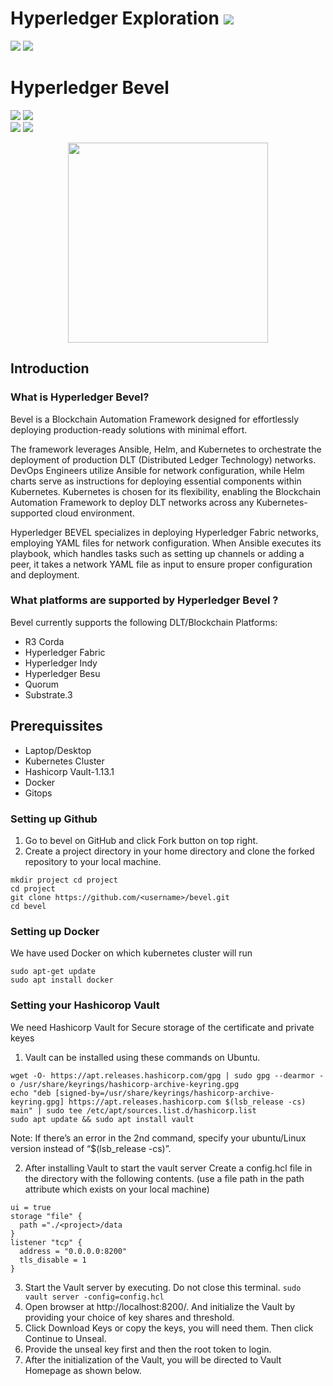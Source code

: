 # Hyperledger Exploration  ![](https://img.shields.io/badge/-Live-darkgreen)
![](https://img.shields.io/badge/Domain-Blockchain-blue) ![](https://img.shields.io/badge/Blockchain-Hyperledger-brown) <br/> 

# Hyperledger Bevel
![](https://img.shields.io/badge/Exploration_By-Joshua_Anto_A-gold) ![](https://img.shields.io/badge/Shree_Harini_T-gold)  <br/>
![](https://img.shields.io/badge/Start-Jan-silver) ![](https://img.shields.io/badge/End-June-silver) 

<p align="center"><img src="../../logos/Hyperledger_Bevel.jpg" width=320> </p>

## Introduction
### What is Hyperledger Bevel?
Bevel is a Blockchain Automation Framework designed for effortlessly deploying production-ready solutions with minimal effort.

The framework leverages Ansible, Helm, and Kubernetes to orchestrate the deployment of production DLT (Distributed Ledger Technology) networks. DevOps Engineers utilize Ansible for network configuration, while Helm charts serve as instructions for deploying essential components within Kubernetes. Kubernetes is chosen for its flexibility, enabling the Blockchain Automation Framework to deploy DLT networks across any Kubernetes- supported cloud environment.

Hyperledger BEVEL specializes in deploying Hyperledger Fabric networks, employing YAML files for network configuration. When Ansible executes its playbook, which handles tasks such as setting up channels or adding a peer, it takes a network YAML file as input to ensure proper configuration and deployment.

### What platforms are supported by Hyperledger Bevel ?
Bevel currently supports the following DLT/Blockchain Platforms:<br/>
  -	R3 Corda
  -	Hyperledger Fabric
  -	Hyperledger Indy
  -	Hyperledger Besu
  -	Quorum
  -	Substrate.3

## Prerequissites
  -	Laptop/Desktop
  -	Kubernetes Cluster
  -	Hashicorp Vault-1.13.1
  -	Docker
  -	Gitops

### Setting up Github

1.	Go to bevel on GitHub and click Fork button on top right.
2.	Create a project directory in your home directory and clone the forked repository to your local machine.
```
mkdir project cd project
cd project
git clone https://github.com/<username>/bevel.git
cd bevel
```

### Setting up Docker
We have used Docker on which kubernetes cluster will run
```
sudo apt-get update
sudo apt install docker
```

### Setting your Hashicorop Vault
We need Hashicorp Vault for Secure storage of the certificate and private keyes
1.	Vault can be installed using these commands on Ubuntu.
```
wget -O- https://apt.releases.hashicorp.com/gpg | sudo gpg --dearmor -o /usr/share/keyrings/hashicorp-archive-keyring.gpg
echo "deb [signed-by=/usr/share/keyrings/hashicorp-archive-keyring.gpg] https://apt.releases.hashicorp.com $(lsb_release -cs) main" | sudo tee /etc/apt/sources.list.d/hashicorp.list
sudo apt update && sudo apt install vault
```
Note: If there’s an error in the 2nd command,  specify your ubuntu/Linux version instead of “$(lsb_release -cs)”.

2.	After installing Vault to start the vault server
   Create a config.hcl file in the <project> directory with the following contents. (use a file path in the path attribute which exists on your local machine)
```
ui = true
storage "file" {
  path ="./<project>/data
}
listener "tcp" {
  address = "0.0.0.0:8200"
  tls_disable = 1
}
```
3.	Start the Vault server by executing. Do not close this terminal.
   ```sudo vault server -config=config.hcl```
4.	Open browser at http://localhost:8200/. And initialize the Vault by providing your choice of key shares and threshold.
5.  Click Download Keys or copy the keys, you will need them. Then click Continue to Unseal.
6.	Provide the unseal key first and then the root token to login.
7.  After the initialization of the Vault, you will be directed to Vault Homepage as shown below.











